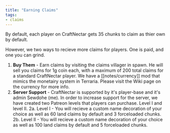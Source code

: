 ```yaml
---
title: "Earning Claims"
tags:
- claims
---
```


By default, each player on CraftNectar gets 35 chunks to claim as thier own by default.

However, we two ways to recieve more claims for players. One is paid, and one you can grind.

1. **Buy Them** - Earn claims by visiting the claims villager in spawn. He will sell you claims for 1g coin each, with a maximum of 200 total claims for a standard CraftNectar player. We have a [[notes/currency]] mod that mimics the monetairy system in Terraria. Please visit the Wiki page on the currency for more info.
2. **Server Support** - CraftNectar is supported by it's player-base and it's admin Sewdohe (me). In order to increase support for the server, we have created two Patreon levels that players can purchase. Level I and level II.
  2a. Level I - You will recieve a custom name decoration of your choice as well as 60 land claims by default and 3 forceloaded chunks.
  2b. Level II - You will recieve a custom name decoration of your choice as well as 100 land claims by default and 5 forceloaded chunks.
 

